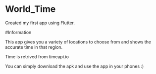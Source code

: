 # World_Time

Created my first app using Flutter.

#Information

This app gives you a variety of locations to choose from and shows the accurate time in that region.

Time is retrived from timeapi.io


You can simply download the apk and use the app in your phones :)
